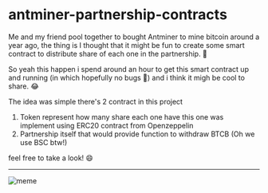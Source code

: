 # antminer-partnership-contracts
Me and my friend pool together to bought Antminer to mine bitcoin around a year ago,
the thing is I thought that it might be fun to create some smart contract to distribute
share of each one in the partnership. 🧐

So yeah this happen i spend around an hour to get this smart contract up and running (in which hopefully no bugs 🤫) and i think it migh be cool to share. 😂

The idea was simple there's 2 contract in this project

1. Token represent how many share each one have this one was implement using ERC20 contract from Openzeppelin
2. Partnership itself that would provide function to withdraw BTCB (Oh we use BSC btw!)

feel free to take a look! 😄

----

![meme](https://img-9gag-fun.9cache.com/photo/aq1PqPP_700bwp.webp)

